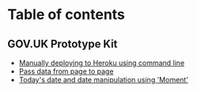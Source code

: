 # Table of contents

## GOV.UK Prototype Kit

- [Manually deploying to Heroku using command line](/prototype-kit/deploying-to-heroku-command-line.md)
- [Pass data from page to page](/prototype-kit/pass-data-from-page-to-page.md)
- [Today's date and date manipulation using 'Moment'](/prototype-kit/todays-date-using-moment.md)

